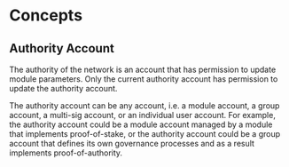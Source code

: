 # Concepts

## Authority Account

The authority of the network is an account that has permission to update module parameters. Only the current authority account has permission to update the authority account.

The authority account can be any account, i.e. a module account, a group account, a multi-sig account, or an individual user account. For example, the authority account could be a module account managed by a module that implements proof-of-stake, or the authority account could be a group account that defines its own governance processes and as a result implements proof-of-authority.
